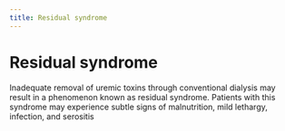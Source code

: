 ```yaml
---
title: Residual syndrome
---
```

# Residual syndrome

Inadequate removal of uremic toxins through conventional dialysis may result in a phenomenon known as residual syndrome. Patients with this syndrome may experience subtle signs of malnutrition, mild lethargy, infection, and serositis
